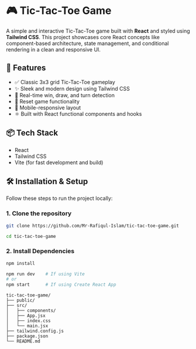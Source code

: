# 🎮 Tic-Tac-Toe Game

A simple and interactive Tic-Tac-Toe game built with **React** and styled using **Tailwind CSS**. This project showcases core React concepts like component-based architecture, state management, and conditional rendering in a clean and responsive UI.

## 🚀 Features

- ✅ Classic 3x3 grid Tic-Tac-Toe gameplay
- ✨ Sleek and modern design using Tailwind CSS
- 🧠 Real-time win, draw, and turn detection
- 🔄 Reset game functionality
- 📱 Mobile-responsive layout
- ⚛️ Built with React functional components and hooks

## 📦 Tech Stack

- React
- Tailwind CSS
- Vite (for fast development and build)

## 🛠️ Installation & Setup

Follow these steps to run the project locally:

### 1. Clone the repository

```bash
git clone https://github.com/Mr-Rafiqul-Islam/tic-tac-toe-game.git

cd tic-tac-toe-game
```
### 2. Install Dependencies

```bash
npm install
```
```bash
npm run dev    # If using Vite
# or
npm start      # If using Create React App
```
```pgsql
tic-tac-toe-game/
├── public/
├── src/
│   ├── components/
│   ├── App.jsx
│   ├── index.css
│   └── main.jsx
├── tailwind.config.js
├── package.json
└── README.md
```
